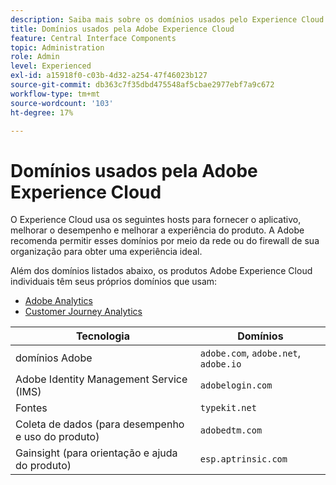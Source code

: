 ```yaml
---
description: Saiba mais sobre os domínios usados pelo Experience Cloud.
title: Domínios usados pela Adobe Experience Cloud
feature: Central Interface Components
topic: Administration
role: Admin
level: Experienced
exl-id: a15918f0-c03b-4d32-a254-47f46023b127
source-git-commit: db363c7f35dbd475548af5cbae2977ebf7a9c672
workflow-type: tm+mt
source-wordcount: '103'
ht-degree: 17%

---
```


# Domínios usados pela Adobe Experience Cloud

O Experience Cloud usa os seguintes hosts para fornecer o aplicativo, melhorar o desempenho e melhorar a experiência do produto. A Adobe recomenda permitir esses domínios por meio da rede ou do firewall de sua organização para obter uma experiência ideal.

Além dos domínios listados abaixo, os produtos Adobe Experience Cloud individuais têm seus próprios domínios que usam:

* [Adobe Analytics](https://experienceleague.adobe.com/en/docs/analytics/technotes/domains)
* [Customer Journey Analytics](https://experienceleague.adobe.com/en/docs/analytics-platform/using/technotes/domains)

| Tecnologia | Domínios |
| --- | --- |
| domínios Adobe | `adobe.com`, `adobe.net`, `adobe.io` |
| Adobe Identity Management Service (IMS) | `adobelogin.com` |
| Fontes | `typekit.net` |
| Coleta de dados (para desempenho e uso do produto) | `adobedtm.com` |
| Gainsight (para orientação e ajuda do produto) | `esp.aptrinsic.com` |

